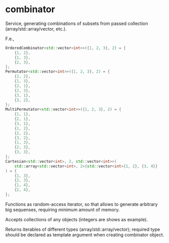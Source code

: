 # combinator

Service, generating combinations of subsets from passed collection (array/std::array/vector, etc.).

F.e.,
```c++
OrderedCombinator<std::vector<int>>({1, 2, 3}, 2) = {
    {1, 2},
    {1, 3},
    {2, 3},
};
Permutator<std::vector<int>>({1, 2, 3}, 2) = {
    {1, 2},
    {1, 3},
    {2, 1},
    {2, 3},
    {3, 1},
    {3, 2},
};
MultiPermutator<std::vector<int>>({1, 2, 3}, 2) = {
    {1, 1},
    {2, 1},
    {3, 1},
    {1, 2},
    {2, 2},
    {3, 2},
    {1, 3},
    {2, 3},
    {3, 3},
};
Cartesian<std::vector<int>, 2, std::vector<int>>(
    std::array<std::vector<int>, 2>{std::vector<int>{1, 2}, {3, 4}}
) = {
    {1, 3},    
    {2, 3},
    {1, 4},
    {2, 4},
};
```

Functions as random-access iterator, so that allows to generate arbitrary big sequenses, requiring minimum amount of memory.

Accepts collections of any objects (integers are shows as example).

Returns iterables of different types (array/std::array/vector); required type should be declared as template argument when creating combinator object.
